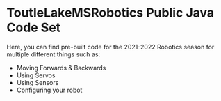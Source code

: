 # ToutleLakeMSRobotics Public Java Code Set
Here, you can find pre-built code for the 2021-2022 Robotics season for multiple different things such as:
- Moving Forwards & Backwards
- Using Servos
- Using Sensors
- Configuring your robot
